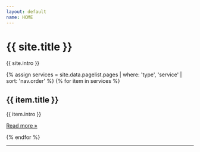 ```yaml
---
layout: default
name: HOME
---
```

<main role="main">

  <!-- Main jumbotron for a primary marketing message or call to action -->
  <div class="jumbotron">
    <div class="container">
      <h1 class="display-3">{{ site.title }}</h1>
      <p>{{ site.intro }}</p>
    </div>
  </div>

  <div class="container">
    <div class="row">
    {% assign services = site.data.pagelist.pages | where: 'type', 'service' | sort: 'nav.order' %}  
    {% for item in services %}
      <div class="col-md-4">
        <h2>{{ item.title }}</h2>
        <p>{{ item.intro }}</p>
        <p><a class="btn btn-secondary" href="{{ item.nav.link }}" role="button">Read more &raquo;</a></p>
      </div>
    {% endfor %}
    </div>
    <hr>
  </div>
</main>